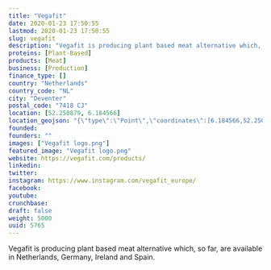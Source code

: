 ```yaml
---
title: "Vegafit"
date: 2020-01-23 17:50:55
lastmod: 2020-01-23 17:50:55
slug: vegafit
description: "Vegafit is producing plant based meat alternative which, so far, are available in Netherlands, Germany, Ireland and Spain."
proteins: [Plant-Based]
products: [Meat]
business: [Production]
finance_type: []
country: "Netherlands"
country_code: "NL"
city: "Deventer"
postal_code: "7418 CJ"
location: [52.250879, 6.184566]
location_geojson: "{\"type\":\"Point\",\"coordinates\":[6.184566,52.250879]}"
founded: 
founders: ""
images: ["Vegafit logo.png"]
featured_image: "Vegafit logo.png"
website: https://vegafit.com/products/
linkedin: 
twitter: 
instagram: https://www.instagram.com/vegafit_europe/
facebook: 
youtube: 
crunchbase: 
draft: false
weight: 5000
uuid: 5765
---
```

Vegafit is producing plant based meat alternative which, so far, are available in Netherlands, Germany, Ireland and Spain.
